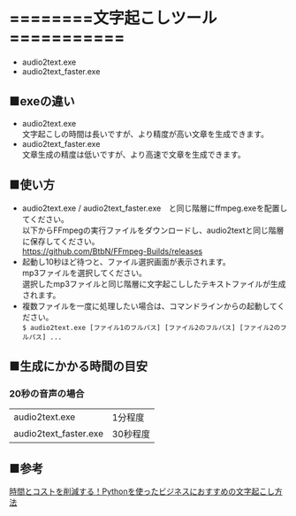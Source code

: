 # ========文字起こしツール===========
- audio2text.exe
- audio2text_faster.exe

## ■exeの違い
- audio2text.exe  
    文字起こしの時間は長いですが、より精度が高い文章を生成できます。
- audio2text_faster.exe  
    文章生成の精度は低いですが、より高速で文章を生成できます。


## ■使い方
- audio2text.exe / audio2text_faster.exe　と同じ階層にffmpeg.exeを配置してください。  
    以下からFFmpegの実行ファイルをダウンロードし、audio2textと同じ階層に保存してください。  
    https://github.com/BtbN/FFmpeg-Builds/releases
- 起動し10秒ほど待つと、ファイル選択画面が表示されます。  
    mp3ファイルを選択してください。  
    選択したmp3ファイルと同じ階層に文字起こししたテキストファイルが生成されます。
- 複数ファイルを一度に処理したい場合は、コマンドラインからの起動してください。  
`$ audio2text.exe [ファイル1のフルパス] [ファイル2のフルパス] [ファイル2のフルパス] ...`


## ■生成にかかる時間の目安
### 20秒の音声の場合
|||
|:--|:--|
| audio2text.exe | 1分程度 |
| audio2text_faster.exe | 30秒程度 |

## ■参考
[時間とコストを削減する！Pythonを使ったビジネスにおすすめの文字起こし方法](https://www.my-hacks.info/2023/05/03/%e6%99%82%e9%96%93%e3%81%a8%e3%82%b3%e3%82%b9%e3%83%88%e3%82%92%e5%89%8a%e6%b8%9b%e3%81%99%e3%82%8b%ef%bc%81python%e3%82%92%e4%bd%bf%e3%81%a3%e3%81%9f%e3%83%93%e3%82%b8%e3%83%8d%e3%82%b9%e3%81%ab/
)